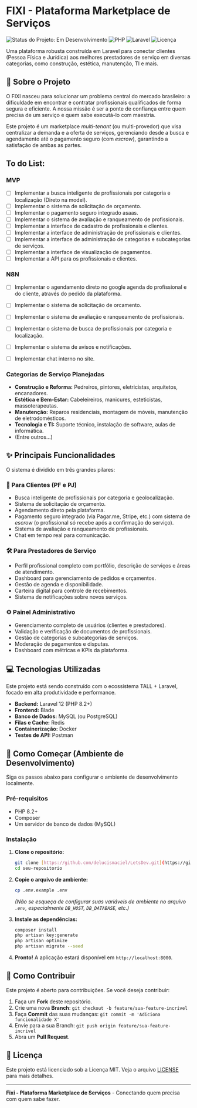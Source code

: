 # FIXI - Plataforma Marketplace de Serviços

![Status do Projeto: Em Desenvolvimento](https://img.shields.io/badge/status-em_desenvolvimento-yellowgreen.svg)
![PHP](https://img.shields.io/badge/PHP-8.2%2B-blue.svg)
![Laravel](https://img.shields.io/badge/Laravel-11.x-orange.svg)
![Licença](https://img.shields.io/badge/Licen%C3%A7a-MIT-green.svg)

Uma plataforma robusta construída em Laravel para conectar clientes (Pessoa Física e Jurídica) aos melhores prestadores de serviço em diversas categorias, como construção, estética, manutenção, TI e mais.

## 🚀 Sobre o Projeto

O FIXI nasceu para solucionar um problema central do mercado brasileiro: a dificuldade em encontrar e contratar profissionais qualificados de forma segura e eficiente. A nossa missão é ser a ponte de confiança entre quem precisa de um serviço e quem sabe executá-lo com maestria.

Este projeto é um marketplace *multi-tenant* (ou multi-provedor) que visa centralizar a demanda e a oferta de serviços, gerenciando desde a busca e agendamento até o pagamento seguro (com *escrow*), garantindo a satisfação de ambas as partes.


## To do List:

### MVP

* [ ] Implementar a busca inteligente de profissionais por categoria e localização (Direto na model).
* [ ] Implementar o sistema de solicitação de orçamento.
* [ ] Implementar o pagamento seguro integrado asaas.
* [ ] Implementar o sistema de avaliação e ranqueamento de profissionais.
* [ ] Implementar a interface de cadastro de profissionais e clientes.
* [ ] Implementar a interface de administração de profissionais e clientes.
* [ ] Implementar a interface de administração de categorias e subcategorias de serviços.
* [ ] Implementar a interface de visualização de pagamentos.
* [ ] Implementar a API para os profissionais e clientes.

### N8N

* [ ] Implementar o agendamento direto no google agenda do profissional e do cliente, através do pedido da plataforma.
* [ ] Implementar o sistema de solicitação de orcamento.
* [ ] Implementar o sistema de avaliação e ranqueamento de profissionais.
* [ ] Implementar o sistema de busca de profissionais por categoria e localização.
* [ ] Implementar o sistema de avisos e notificações.
* [ ] Implementar chat interno no site.


### Categorias de Serviço Planejadas

* **Construção e Reforma:** Pedreiros, pintores, eletricistas, arquitetos, encanadores.
* **Estética e Bem-Estar:** Cabeleireiros, manicures, esteticistas, massoterapeutas.
* **Manutenção:** Reparos residenciais, montagem de móveis, manutenção de eletrodomésticos.
* **Tecnologia e TI:** Suporte técnico, instalação de software, aulas de informática.
* (Entre outros...)

## ✨ Principais Funcionalidades

O sistema é dividido em três grandes pilares:

### 👤 Para Clientes (PF e PJ)

* Busca inteligente de profissionais por categoria e geolocalização.
* Sistema de solicitação de orçamento.
* Agendamento direto pela plataforma.
* Pagamento seguro integrado (via Pagar.me, Stripe, etc.) com sistema de *escrow* (o profissional só recebe após a confirmação do serviço).
* Sistema de avaliação e ranqueamento de profissionais.
* Chat em tempo real para comunicação.

### 🛠️ Para Prestadores de Serviço

* Perfil profissional completo com portfólio, descrição de serviços e áreas de atendimento.
* Dashboard para gerenciamento de pedidos e orçamentos.
* Gestão de agenda e disponibilidade.
* Carteira digital para controle de recebimentos.
* Sistema de notificações sobre novos serviços.

### ⚙️ Painel Administrativo

* Gerenciamento completo de usuários (clientes e prestadores).
* Validação e verificação de documentos de profissionais.
* Gestão de categorias e subcategorias de serviços.
* Moderação de pagamentos e disputas.
* Dashboard com métricas e KPIs da plataforma.

## 💻 Tecnologias Utilizadas

Este projeto está sendo construído com o ecossistema TALL + Laravel, focado em alta produtividade e performance.

* **Backend:** Laravel 12 (PHP 8.2+)
* **Frontend:** Blade
* **Banco de Dados:** MySQL (ou PostgreSQL)
* **Filas e Cache:** Redis
* **Containerização:** Docker
* **Testes de API:** Postman

## 🚀 Como Começar (Ambiente de Desenvolvimento)

Siga os passos abaixo para configurar o ambiente de desenvolvimento localmente.

### Pré-requisitos

* PHP 8.2+
* Composer
* Um servidor de banco de dados (MySQL)

### Instalação 

1.  **Clone o repositório:**
    ```bash
    git clone [https://github.com/delucismaciel/LetsDev.git](https://github.com/delucismaciel/LetsDev.git)
    cd seu-repositorio
    ```

2.  **Copie o arquivo de ambiente:**
    ```bash
    cp .env.example .env
    ```
    *(Não se esqueça de configurar suas variáveis de ambiente no arquivo `.env`, especialmente `DB_HOST`, `DB_DATABASE`, etc.)*

3.  **Instale as dependências:**
    ```bash
    composer install
    php artisan key:generate
    php artisan optimize
    php artisan migrate --seed
    ```
4.  **Pronto!** A aplicação estará disponível em `http://localhost:8000`.

## 🤝 Como Contribuir

Este projeto é aberto para contribuições. Se você deseja contribuir:

1.  Faça um **Fork** deste repositório.
2.  Crie uma nova **Branch**: `git checkout -b feature/sua-feature-incrivel`
3.  Faça **Commit** das suas mudanças: `git commit -m 'Adiciona funcionalidade X'`
4.  Envie para a sua Branch: `git push origin feature/sua-feature-incrivel`
5.  Abra um **Pull Request**.

## 📄 Licença

Este projeto está licenciado sob a Licença MIT. Veja o arquivo [LICENSE](LICENSE.md) para mais detalhes.

---

**Fixi - Plataforma Marketplace de Serviços** - Conectando quem precisa com quem sabe fazer.
